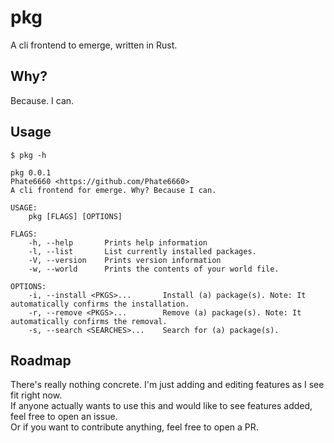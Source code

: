 # pkg
A cli frontend to emerge, written in Rust.

## Why?
Because. I can.

## Usage
`$ pkg -h`
```
pkg 0.0.1
Phate6660 <https://github.com/Phate6660>
A cli frontend for emerge. Why? Because I can.

USAGE:
    pkg [FLAGS] [OPTIONS]

FLAGS:
    -h, --help       Prints help information
    -l, --list       List currently installed packages.
    -V, --version    Prints version information
    -w, --world      Prints the contents of your world file.

OPTIONS:
    -i, --install <PKGS>...       Install (a) package(s). Note: It automatically confirms the installation.
    -r, --remove <PKGS>...        Remove (a) package(s). Note: It automatically confirms the removal.
    -s, --search <SEARCHES>...    Search for (a) package(s).
```

## Roadmap
There's really nothing concrete. I'm just adding and editing features as I see fit right now.<br>
If anyone actually wants to use this and would like to see features added, feel free to open an issue.<br>
Or if you want to contribute anything, feel free to open a PR.

